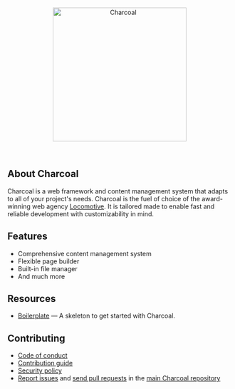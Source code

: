 <br/>
<p align="center">
    <a href="https://charcoal.locomotive.ca" target="_blank">
        <img alt="Charcoal" width="300" src="https://raw.githubusercontent.com/charcoalphp/charcoal/main/assets/docs/images/charcoal-logo-full.svg">
    </a>
</p>
<br/>

## About Charcoal

Charcoal is a web framework and content management system that adapts to all of
your project's needs. Charcoal is the fuel of choice of the award-winning web
agency [Locomotive](https://locomotive.ca). It is tailored made to enable fast
and reliable development with customizability in mind.

## Features

* Comprehensive content management system
* Flexible page builder
* Built-in file manager
* And much more

## Resources

* [Boilerplate](https://github.com/charcoalphp/boilerplate) — A skeleton to get started with Charcoal.

<!--
* Documentation — Read the user guide and start learning.
* Knowledge Base — Find answers to common problems.
-->

## Contributing

* [Code of conduct](https://github.com/charcoalphp/.github/blob/main/CODE_OF_CONDUCT.md)
* [Contribution guide](https://github.com/charcoalphp/.github/blob/main/CONTRIBUTING.md)
* [Security policy](https://github.com/charcoalphp/charcoal/security/policy)
* [Report issues](https://github.com/charcoalphp/charcoal/issues) and
  [send pull requests](https://github.com/charcoalphp/charcoal/pulls)
  in the [main Charcoal repository](https://github.com/charcoalphp/charcoal)
